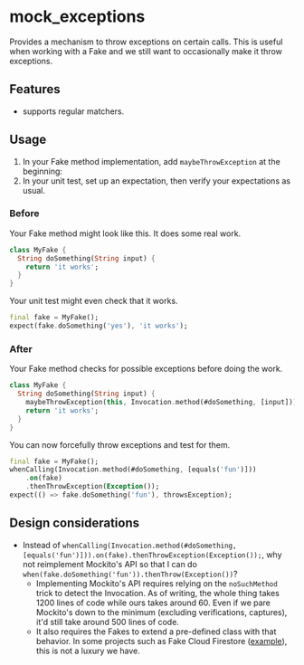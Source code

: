 # mock_exceptions

Provides a mechanism to throw exceptions on certain calls. This is useful when working with a Fake and we still want to occasionally make it throw exceptions.

## Features

- supports regular matchers.

## Usage

1. In your Fake method implementation, add `maybeThrowException` at the beginning:
1. In your unit test, set up an expectation, then verify your expectations as usual.

### Before

Your Fake method might look like this. It does some real work.

```dart
class MyFake {
  String doSomething(String input) {
    return 'it works';
  }
}
```

Your unit test might even check that it works.

```dart
final fake = MyFake();
expect(fake.doSomething('yes'), 'it works');
```

### After

Your Fake method checks for possible exceptions before doing the work.

```dart
class MyFake {
  String doSomething(String input) {
    maybeThrowException(this, Invocation.method(#doSomething, [input]));
    return 'it works';
  }
}
```

You can now forcefully throw exceptions and test for them.

```dart
final fake = MyFake();
whenCalling(Invocation.method(#doSomething, [equals('fun')]))
    .on(fake)
    .thenThrowException(Exception());
expect(() => fake.doSomething('fun'), throwsException);
```

## Design considerations

- Instead of `whenCalling(Invocation.method(#doSomething, [equals('fun')])).on(fake).thenThrowException(Exception());`,
why not reimplement Mockito's API so that I can do `when(fake.doSomething('fun')).thenThrow(Exception())`?
  - Implementing Mockito's API requires relying on the `noSuchMethod` trick to detect the Invocation. As of writing, the whole thing takes 1200 lines of code while ours takes around 60. Even if we pare Mockito's down to the minimum (excluding verifications, captures), it'd still take around 500 lines of code.
  - It also requires the Fakes to extend a pre-defined class with that behavior. In some projects such as Fake Cloud Firestore ([example](https://github.com/atn832/fake_cloud_firestore/blob/ac1d536f43048a152f78e643315f3f9326722d3e/lib/src/mock_collection_reference.dart#L16)), this is not a luxury we have.